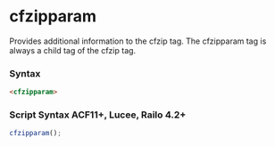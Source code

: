 # cfzipparam

Provides additional information to the cfzip tag.
 The cfzipparam tag is always a child tag of the cfzip tag.

### Syntax

```html
<cfzipparam>
```

### Script Syntax ACF11+, Lucee, Railo 4.2+

```javascript
cfzipparam();
```
